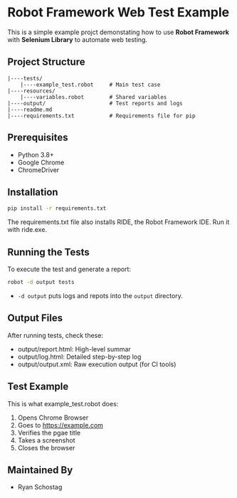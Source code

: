 
# Robot Framework Web Test Example

This is a simple example projct demonstating how to use **Robot Framework** with **Selenium Library** to automate web testing.

## Project Structure

```text
|----tests/
    |----example_test.robot     # Main test case
|----resources/
    |----variables.robot        # Shared variables
|----output/                    # Test reports and logs
|----readme.md
|----requirements.txt           # Requirements file for pip
```

## Prerequisites

- Python 3.8+
- Google Chrome
- ChromeDriver

## Installation

```bash
pip install -r requirements.txt
```

The requirements.txt file also installs RIDE, the Robot Framework IDE. Run it with ride.exe.

## Running the Tests

To execute the test and generate a report:

```bash
robot -d output tests
```

- `-d output` puts logs and repots into the `output` directory.

## Output Files

After running tests, check these:

- output/report.html: High-level summar
- output/log.html: Detailed step-by-step log
- output/output.xml: Raw execution output (for CI tools)

## Test Example

This is what example_test.robot does:

1. Opens Chrome Browser
2. Goes to https://example.com
3. Verifies the pgae title
4. Takes a screenshot
5. Closes the browser

## Maintained By

- Ryan Schostag
